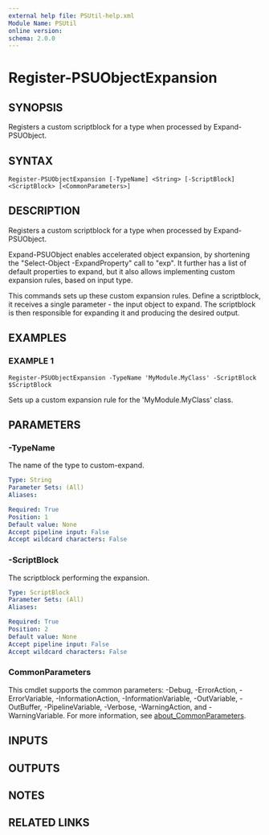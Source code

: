 ```yaml
---
external help file: PSUtil-help.xml
Module Name: PSUtil
online version:
schema: 2.0.0
---
```


# Register-PSUObjectExpansion

## SYNOPSIS
Registers a custom scriptblock for a type when processed by Expand-PSUObject.

## SYNTAX

```
Register-PSUObjectExpansion [-TypeName] <String> [-ScriptBlock] <ScriptBlock> [<CommonParameters>]
```

## DESCRIPTION
Registers a custom scriptblock for a type when processed by Expand-PSUObject.

Expand-PSUObject enables accelerated object expansion,
by shortening the "Select-Object -ExpandProperty" call to "exp".
It further has a list of default properties to expand,
but it also allows implementing custom expansion rules, based on input type.

This commands sets up these custom expansion rules.
Define a scriptblock, it receives a single parameter - the input object to expand.
The scriptblock is then responsible for expanding it and producing the desired output.

## EXAMPLES

### EXAMPLE 1
```
Register-PSUObjectExpansion -TypeName 'MyModule.MyClass' -ScriptBlock $ScriptBlock
```

Sets up a custom expansion rule for the 'MyModule.MyClass' class.

## PARAMETERS

### -TypeName
The name of the type to custom-expand.

```yaml
Type: String
Parameter Sets: (All)
Aliases:

Required: True
Position: 1
Default value: None
Accept pipeline input: False
Accept wildcard characters: False
```

### -ScriptBlock
The scriptblock performing the expansion.

```yaml
Type: ScriptBlock
Parameter Sets: (All)
Aliases:

Required: True
Position: 2
Default value: None
Accept pipeline input: False
Accept wildcard characters: False
```

### CommonParameters
This cmdlet supports the common parameters: -Debug, -ErrorAction, -ErrorVariable, -InformationAction, -InformationVariable, -OutVariable, -OutBuffer, -PipelineVariable, -Verbose, -WarningAction, and -WarningVariable. For more information, see [about_CommonParameters](http://go.microsoft.com/fwlink/?LinkID=113216).

## INPUTS

## OUTPUTS

## NOTES

## RELATED LINKS
